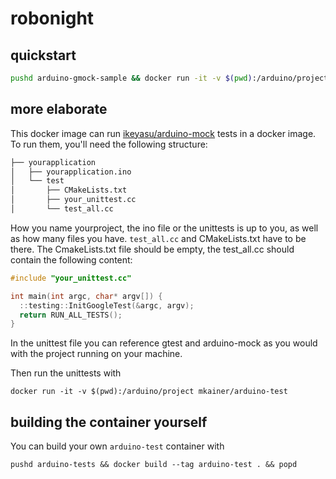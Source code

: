 # robonight

## quickstart

```sh
pushd arduino-gmock-sample && docker run -it -v $(pwd):/arduino/project mkainer/arduino-test && popd
```

## more elaborate

This docker image can run [ikeyasu/arduino-mock](https://github.com/ikeyasu/arduino-mock) tests in a docker image. To run them, you'll need the following structure:

```sh
├── yourapplication
│   ├── yourapplication.ino
│   └── test
│       ├── CMakeLists.txt
│       ├── your_unittest.cc
│       └── test_all.cc
```

How you name yourproject, the ino file or the unittests is up to you, as well as how many files you have. `test_all.cc` and CMakeLists.txt have to be there. The CmakeLists.txt file should be empty, the test_all.cc should contain the following content:

```cc
#include "your_unittest.cc"

int main(int argc, char* argv[]) {
  ::testing::InitGoogleTest(&argc, argv);
  return RUN_ALL_TESTS();
}
```

In the unittest file you can reference gtest and arduino-mock as you would with the project running on your machine. 

Then run the unittests with 

```
docker run -it -v $(pwd):/arduino/project mkainer/arduino-test
```

## building the container yourself

You can build your own `arduino-test` container with 

```
pushd arduino-tests && docker build --tag arduino-test . && popd 
```
